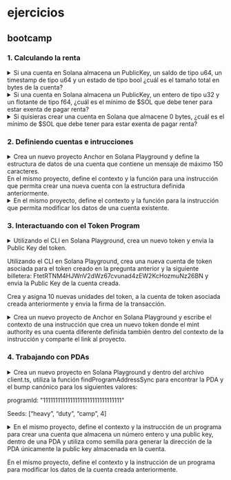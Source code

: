 # ejercicios
## bootcamp
### 1. Calculando la renta
<details><summary>
Si una cuenta en Solana almacena un PublicKey, un saldo de tipo u64, un timestamp de tipo u64 y un estado de tipo bool ¿cuál es el tamaño total en bytes de la cuenta?
</summary>

- PublicKey = 32 bytes
- u64 (saldo) = 8 bytes
- u64 (timestamp) = 8 bytes
- bool (estado) = 1 byte
- Total = 32 + 8 + 8 + 1 = 49 bytes

</details>
<details><summary>
Si una cuenta en Solana almacena un PublicKey, un entero de tipo u32 y un flotante de tipo f64, ¿cuál es el mínimo de $SOL que debe tener para estar exenta de pagar renta?
</summary>

- Primero calculamos el tamaño:
    * PublicKey = 32 bytes
    * u32 = 4 bytes
    * f64 = 8 bytes
    * overhead = 128 bytes
    * Total = 32 + 4 + 8 = 44 bytes + 128 bytes = 172 bytes
- La fórmula para calcular SOL exento de renta es:
    * (tamaño_cuenta * 0.00000348 SOL * 2 años)
    - Por lo tanto: 172 * 0.00000348 * 2 = 0.00119712 SOL

</details>
<details><summary>
Si quisieras crear una cuenta en Solana que almacene 0 bytes, ¿cuál es el mínimo de $SOL que debe tener para estar exenta de pagar renta?
</summary>

- Todas las cuentas en Solana tienen un overhead mínimo de 128 bytes
- Por lo tanto, incluso con 0 bytes de datos, necesitamos calcular:
* 128 * 0.00000348 * 2 = 0.00089088 SOL

</details>


### 2. Definiendo cuentas e intrucciones
<details><summary>
Crea un nuevo proyecto Anchor en Solana Playground y define la estructura de datos de una cuenta que contiene un mensaje de máximo 150 caracteres. </br>
En el mismo proyecto, define el contexto y la función para una instrucción que permita crear una nueva cuenta con la estructura definida anteriormente. 
</summary>

- Código:

```rust
use anchor_lang::prelude::*;

declare_id!("9e1Sp9gCqfHY8CEd6Jm4JvLT899Md5Du5sYMUyQnswSt");

#[program]
pub mod blog {
    use super::*;

    pub fn crear_mensaje(ctx: Context<CrearMensaje>) -> Result<()> {
        ctx.accounts.mensaje.valor = "Hola Mundo!".to_string();
        Ok(())
    }
}

//2. definimos el contexto de la instrucción
#[derive(Accounts)]
pub struct CrearMensaje<'info> {
    //3. cuentas
    // cuenta 'recipinte' mensaje
    #[account(init, payer = user, space = 8 + Mensaje::INIT_SPACE)]
    pub mensaje: Account<'info, Mensaje>, 

    //payer
    #[account(mut)]
    pub user: Signer<'info>,

    //system_program
    pub system_program: Program<'info, System>,
}

//1. estructura de datos del mensaje (cuenta)
#[account]
#[derive(InitSpace)]
pub struct Mensaje {
    #[max_len(150)]
    pub valor: String, 
}
```

- Para interactuar con el contrato ver la sección de: [interactuar con programas en solpg.io](./todo.md#interactuar-con-programas-en-solpgio)

</details>
<details><summary>
En el mismo proyecto, define el contexto y la función para la instrucción que permita modificar los datos de una cuenta existente. 
</summary>

- Código requerido:
```rust
use anchor_lang::prelude::*;

declare_id!("9e1Sp9gCqfHY8CEd6Jm4JvLT899Md5Du5sYMUyQnswSt");

//4. definimos el programa
#[program]
pub mod blog {
    use super::*;
    //5. creamos la función de la instrucción para crear
    pub fn crear_mensaje(ctx: Context<CrearMensaje>) -> Result<()> {
        ctx.accounts.mensaje_account.valor = "Hola Mundo!".to_string();
        Ok(())
    }
    //7. creamos la función de la instrucción para modificar
    pub fn mod_mensaje(ctx: Context<ModificarMensaje>, mensaje: String) -> Result<()> {
        //+9. requerimientos previos
        require!(!mensaje.is_empty(), CustomError::EmptyMessage);
        require!(mensaje.len() <= 150, CustomError::MessageTooLong);

        ctx.accounts.mensaje_account.valor = mensaje;
        Ok(())
    }
}
//6. definimos el contexto de la instrucción para modificar
#[derive(Accounts)]
pub struct ModificarMensaje<'info> {
    #[account(mut)]
    pub mensaje_account: Account<'info, Mensaje>,

    #[account(mut)]
    pub user: Signer<'info>,
}

//2. definimos el contexto de la instrucción para crear
#[derive(Accounts)]
pub struct CrearMensaje<'info> {
    //3. cuentas
    // cuenta 'recipinte' mensaje
    #[account(init, payer = user, space = 8 + Mensaje::INIT_SPACE)]
    pub mensaje_account: Account<'info, Mensaje>,

    //payer
    #[account(mut)]
    pub user: Signer<'info>,

    //system_program
    pub system_program: Program<'info, System>,
}

//1. estructura de datos del mensaje (cuenta)
#[account]
#[derive(InitSpace)]
pub struct Mensaje {
    #[max_len(150)]
    pub valor: String,
}
//+8. mensajes de error personalizados
#[error_code]
pub enum CustomError {
    #[msg("The message exceeds 150 characters.")]
    MessageTooLong,

    #[msg("The message cannot be empty.")]
    EmptyMessage,
}
```

- Limitado a owner del mensaje:
```rust
use anchor_lang::prelude::*;

declare_id!("9e1Sp9gCqfHY8CEd6Jm4JvLT899Md5Du5sYMUyQnswSt");

//4. definimos el programa
#[program]
pub mod blog {
    use super::*;
    //5. creamos la función de la instrucción para crear
    pub fn crear_mensaje(ctx: Context<CrearMensaje>) -> Result<()> {
        ctx.accounts.mensaje_account.owner = *ctx.accounts.user.key;
        ctx.accounts.mensaje_account.valor = "Hola Mundo!".to_string();
        Ok(())
    }
    //7. creamos la función de la instrucción para modificar
    pub fn mod_mensaje(ctx: Context<ModificarMensaje>, mensaje: String) -> Result<()> {
        //+9. requerimientos previos
        require!(!mensaje.is_empty(), CustomError::EmptyMessage);
        require!(mensaje.len() <= 150, CustomError::MessageTooLong);
        require_keys_eq!(ctx.accounts.mensaje_account.owner, *ctx.accounts.user.key, CustomError::OnlyOwnerMessage);

        ctx.accounts.mensaje_account.valor = mensaje;
        Ok(())
    }
}
//6. definimos el contexto de la instrucción para modificar
#[derive(Accounts)]
pub struct ModificarMensaje<'info> {
    #[account(mut)]
    pub mensaje_account: Account<'info, Mensaje>,

    #[account(mut)]
    pub user: Signer<'info>,
}

//2. definimos el contexto de la instrucción para crear
#[derive(Accounts)]
pub struct CrearMensaje<'info> {
    //3. cuentas
    // cuenta 'recipinte' mensaje
    #[account(init, payer = user, space = 8 + Mensaje::INIT_SPACE)]
    pub mensaje_account: Account<'info, Mensaje>,

    //payer
    #[account(mut)]
    pub user: Signer<'info>,

    //system_program
    pub system_program: Program<'info, System>,
}

//1. estructura de datos del mensaje (cuenta)
#[account]
#[derive(InitSpace)]
pub struct Mensaje {
    pub owner: Pubkey,
    #[max_len(150)]
    pub valor: String,
}
//+8. mensajes de error personalizados
#[error_code]
pub enum CustomError {
    #[msg("The message exceeds 150 characters.")]
    MessageTooLong,

    #[msg("The message cannot be empty.")]
    EmptyMessage,

    #[msg("Only the owner can modify the message")]
    OnlyOwnerMessage,
}
```
</details>

### 3. Interactuando con el Token Program

<details><summary>
Utilizando el CLI en Solana Playground, crea un nuevo token y envia la Public Key del token.

Utilizando el CLI en Solana Playground, crea una nueva cuenta de token asociada para el token creado en la pregunta anterior y la siguiente billetera: FtetRTNM4HJWnV2dWz67cvunad4zEW2KcHozmuNz26BN y envia la Public Key de la cuenta creada.

Crea y asigna 10 nuevas unidades del token, a la cuenta de token asociada creada anteriormente y envia la firma de la transacción.
</summary>

- `spl-token create-token` -> *HBkdfpM4FLabw5Xp5qCE9cYqbS5yyV4uHqoDmPpRdEhr*

- `spl-token create-account HBkdfpM4FLabw5Xp5qCE9cYqbS5yyV4uHqoDmPpRdEhr` -> *5NumnxJdX78t7SLsS9fM6jwX2auaP96AoXXzcMSBbBbW*

- `spl-token mint HBkdfpM4FLabw5Xp5qCE9cYqbS5yyV4uHqoDmPpRdEhr 10 -- 5NumnxJdX78t7SLsS9fM6jwX2auaP96AoXXzcMSBbBbW` -> *2QVPd7AQZvVJbFe6tq9kbdQi2Lgtav7zVXYooLdkF7a1kFxeZB2nAG1pmHra8TnhMNSaMcd7uQ96mkJmXE48EkQv*


</details>
<details><summary>
Crea un nuevo proyecto de Anchor en Solana Playground y escribe el contexto de una instrucción que crea un nuevo token donde el mint authority es una cuenta diferente definida también dentro del contexto de la instrucción y comparte el link al proyecto.
</summary>

- Código básico:
```rust
use anchor_lang::prelude::*;
use anchor_spl::token::*;

declare_id!("EgVw1Bjs5z8R6XwRrpbYFt8wGXZYAztGxbhKCPXcynj6");

//2. Crear programa y instrucción
#[program]
pub mod token_exercise {
    use super::*;

    pub fn create_token_mint(_ctx: Context<CreateToken>) -> Result<()>{
        Ok(())
    }
}

//1. Crear contexto
#[derive(Accounts)]
pub struct CreateToken<'info>{

    //cuenta 'mint account'
    #[account(init, payer = fee_payer, mint::decimals = 9, mint::authority = mint_authority)]
    pub mint_account: Account<'info, Mint>,

    //cuentas mutables
    #[account(mut)]
    pub mint_authority: Signer<'info>,
    #[account(mut)]
    pub fee_payer: Signer<'info>,

    //cuentas programa
    pub system_program: Program<'info, System>,
    pub token_program: Program<'info, Token>,

    //cuentas asociadas
    pub rent: Sysvar<'info, Rent>,
}
```
- Código mejorado IA(Chat-GPT):
```rs
use anchor_lang::prelude::*;
use anchor_spl::token::*;

declare_id!("EgVw1Bjs5z8R6XwRrpbYFt8wGXZYAztGxbhKCPXcynj6");

//2. Crear programa y instrucción
#[program]
pub mod token_exercise {
    use super::*;

    pub fn create_token_mint(_ctx: Context<CreateToken>) -> Result<()>{
        Ok(())
    }
}

//1. Crear contexto
#[derive(Accounts)]
pub struct CreateToken<'info>{
    //cuentas mutables 💡 -> segun GPT, es mejor declarar primero la autoridad que se utiliza en mint_account
    #[account(mut)]
    pub mint_authority: Signer<'info>,
   

    //cuenta 'mint account'
    #[account(
        init, 
        payer = fee_payer, 
        mint::decimals = 9, 
        mint::authority = mint_authority,
        mint::token_program = token_program //segun GPT, es buena practica indicar siempre el token_program
        )]
    pub mint_account: Account<'info, Mint>,

    #[account(mut)]
    pub fee_payer: Signer<'info>,

    //cuentas programa
    pub system_program: Program<'info, System>,
    pub token_program: Program<'info, Token>,

    //cuentas asociadas
    pub rent: Sysvar<'info, Rent>,
}
```

    ❓⁉️ Chat-GPT said ⁉️ 📢⁉️

    - `mint_authority` debe ir antes porque es un valor lógico dentro de `mint_account`.  
    - `fee_payer` y `token_program` pueden ir después porque Anchor ya sabe resolverlos.  

</details>



### 4. Trabajando con PDAs


<details><summary>
Crea un nuevo proyecto en Solana Playground y dentro del archivo client.ts, utiliza la función findProgramAddressSync para encontrar la PDA y el bump canónico para los siguientes valores:

programId: "11111111111111111111111111111111"

Seeds: [“heavy”, “duty”, “camp”, 4]
</summary>

- Encontrar PDA and bump canónico
```ts
const [PDA, bump] = PublicKey.findProgramAddressSync(
  [
    Buffer.from("heavy"),
    Buffer.from("duty"),
    Buffer.from("camp"),
    Buffer.from([4])],
  new PublicKey("11111111111111111111111111111111")
)
console.log(`PDA: ${PDA}, bump: ${bump}`)
```

</details>
<details><summary>
En el mismo proyecto, define el contexto y la instrucción de un programa para crear una cuenta que almacena un número entero y una public key, dentro de una PDA y utiliza como semilla para generar la dirección de la PDA únicamente la public key almacenada en la cuenta.

En el mismo proyecto, define el contexto y la instrucción de un programa para modificar los datos de la cuenta creada anteriormente.
</summary>

- Código:
```rs
use anchor_lang::prelude::*;


declare_id!("5NLnnWgZbiBz8GRFQbHMPJNWPD9G6ddks66iFQHSecsE");

//3. Programa con las instrucciones para crear y modificar
#[program]
pub mod contador_pda_mejorado{
    pub use super::*;

    pub fn crear_contador(ctx: Context<CrearContador>)->Result<()>{
        ctx.accounts.cuenta_pda.valor = 0;
        ctx.accounts.cuenta_pda.llave = ctx.accounts.fee_payer.key();
        ctx.accounts.cuenta_pda.bump = ctx.bumps.cuenta_pda; //ctx.bumps.get("cuenta_pda").unwrap()
        Ok(())
    }

    pub fn modificar_contador(ctx:Context<ModContador>, nuevo_valor: u64) ->Result<()>{
        ctx.accounts.cuenta_pda.valor = nuevo_valor;
        Ok(())
    }
}

//4. Contexto de la instrucción modificar contador
#[derive(Accounts)]
pub struct ModContador<'info> {
    #[account(
        mut,
        seeds=[fee_payer.key().as_ref()],
        bump = cuenta_pda.bump,
        constraint = cuenta_pda.llave == fee_payer.key(), // Esto es una condicion que le ponemos para que anchor nos cree la cuenta
    )]
    cuenta_pda: Account<'info, Contador>,

    #[account(mut)]
    fee_payer: Signer<'info>,
}

//2. Contexto de la instrucción crear contador
#[derive(Accounts)]
pub struct CrearContador<'info> {
    #[account(
        init,
        payer=fee_payer,
        space=8+Contador::INIT_SPACE,
        seeds=[
            fee_payer.key().as_ref()
        ],
        bump,
    )]
    cuenta_pda: Account<'info, Contador>,

    #[account(mut)]
    fee_payer: Signer<'info>, //? deben ser publicos los campos?

    pub system_program: Program<'info, System>
}

#[account]
#[derive(InitSpace)]
//1. Estructura de la cuenta PDA
pub struct Contador {
    pub valor: u64,
    pub llave: Pubkey,
    pub bump: u8,
}
```

- Test (mocha):
```ts
import * as anchor from "@coral-xyz/anchor";
import { Program } from "@coral-xyz/anchor";
import { PublicKey, SystemProgram, LAMPORTS_PER_SOL } from "@solana/web3.js";
import { ContadorPdaMejorado } from "../target/types/contador_pda_mejorado";

describe("contador-pda-mejorado", () => {
  const provider = anchor.AnchorProvider.env();
  anchor.setProvider(provider);

  const program = anchor.workspace.ContadorPdaMejorado as Program<ContadorPdaMejorado>;
  const wallet = provider.wallet.publicKey;

  it("Inicializa el contador", async () => {
    // Mostrar información del cliente
    console.log("Mi dirección:", wallet.toString());
    const balance = await provider.connection.getBalance(wallet);
    console.log(`Mi balance: ${balance / LAMPORTS_PER_SOL} SOL`);

    // Encontrar PDA
    const [pda, bump] = PublicKey.findProgramAddressSync(
      [wallet.toBuffer()],
      program.programId
    );
    console.log(`PDA: ${pda.toString()}, bump: ${bump}`);

    // Crear contador
    try {
      await program.methods
        .crearContador()
        .accounts({
          cuentaPda: pda,
          feePayer: wallet,
          systemProgram: SystemProgram.programId
        })
        .rpc();
      
      console.log("Contador creado exitosamente");

      // Verificar el valor inicial
      const cuenta = await program.account.contador.fetch(pda);
      console.log("Valor inicial:", cuenta.valor.toString());
      console.log("Llave almacenada:", cuenta.llave.toString());
      console.log("Bump almacenado:", cuenta.bump);

    } catch (error) {
      console.error("Error al crear el contador:", error);
    }
  });

  it("Modifica el contador", async () => {
    // Encontrar PDA
    const [pda, _] = PublicKey.findProgramAddressSync(
      [wallet.toBuffer()],
      program.programId
    );

    // Modificar contador
    try {
      const nuevoValor = new anchor.BN(42);
      await program.methods
        .modificarContador(nuevoValor)
        .accounts({
          cuentaPda: pda,
          feePayer: wallet
        })
        .rpc();

      console.log("Contador modificado exitosamente");

      // Verificar el nuevo valor
      const cuenta = await program.account.contador.fetch(pda);
      console.log("Nuevo valor:", cuenta.valor.toString());

    } catch (error) {
      console.error("Error al modificar el contador:", error);
    }
  });
});
```

### x. 
<details><summary>

</summary>



</details>
<details><summary>

</summary>



</details>
<details><summary>

</summary>



</details>

### x. 
<details><summary>

</summary>



</details>
<details><summary>

</summary>



</details>
<details><summary>

</summary>



</details>

### x. 
<details><summary>

</summary>



</details>
<details><summary>

</summary>



</details>
<details><summary>

</summary>



</details>